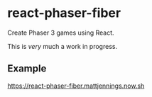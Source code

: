 # react-phaser-fiber

Create Phaser 3 games using React.

This is _very_ much a work in progress.

## Example

https://react-phaser-fiber.mattjennings.now.sh
